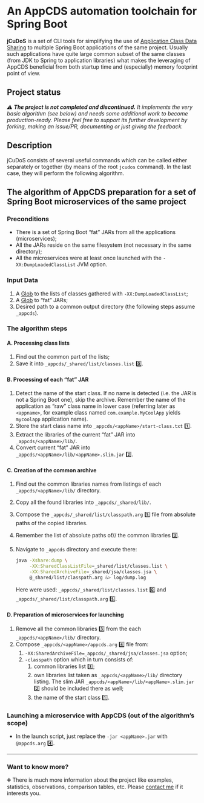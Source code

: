 # An AppCDS automation toolchain for Spring Boot

**jCuDoS** is a set of CLI tools for simplifying the use of [Application Class Data Sharing](https://docs.oracle.com/en/java/javase/11/tools/java.html#GUID-31503FCE-93D0-4175-9B4F-F6A738B2F4C4) to multiple Spring Boot applications of the same project. Usually such applications have quite large common subset of the same classes (from JDK to Spring to application libraries) what makes the leveraging of AppCDS beneficial from both startup time and (especially) memory footprint point of view.

## Project status

*:warning: **The project is not completed and discontinued.** It implements the very basic algorithm (see below) and needs some additional work to become production-ready. Please feel free to support its further development by forking, making an issue/PR, documenting or just giving the feedback.*

## Description

jCuDoS consists of several useful commands which can be called either separately or together (by means of the root `jcudos` command). In the last case, they will perform the following algorithm. 

## The algorithm of AppCDS preparation for a set of Spring Boot microservices of the same project

### Preconditions

* There is a set of Spring Boot “fat” JARs from all the applications (microservices);
* All the JARs reside on the same filesystem (not necessary in the same directory);
* All the microservices were at least once launched with the `-XX:DumpLoadedClassList` JVM option.

### Input Data

1. A [Glob](https://en.wikipedia.org/wiki/Glob_(programming)) to the lists of classes gathered with  `-XX:DumpLoadedClassList`;
1. A [Glob](https://en.wikipedia.org/wiki/Glob_(programming)) to “fat” JARs;
1. Desired path to a common output directory (the following steps assume `_appcds`).

### The algorithm steps

#### A. Processing class lists

1. Find out the common part of the lists;
1. Save it into `_appcds/_shared/list/classes.list` :zero:.

#### B. Processing of each “fat” JAR

1. Detect the name of the start class.
   If no name is detected (i.e. the JAR is not a Spring Boot one), skip the archive.
   Remember the name of the application as “raw” class name in lower case (referring later as `<appname>`, for example class named `com.example.MyCoolApp` yields `mycoolapp` application name).
1. Store the start class name into  `_appcds/<appName>/start-class.txt` :one:.
1. Extract the libraries of the current “fat” JAR into `_appcds/<appName>/lib/`.
1. Convert current “fat” JAR into `_appcds/<appName>/lib/<appName>.slim.jar` :two:.

#### C. Creation of the common archive

1. Find out the common libraries names from listings of each `_appcds/<appName>/lib/` directory.

1. Copy all the found libraries into `_appcds/_shared/lib/`.

1. Compose the `_appcds/_shared/list/classpath.arg` :five: file from absolute paths of the copied​ libraries.

1. Remember the list of absolute paths of// the common libraries :three:.

1. Navigate to `_appcds` directory and execute there:

   ```bash
   java -Xshare:dump \
        -XX:SharedClassListFile=_shared/list/classes.list \
        -XX:SharedArchiveFile=_shared/jsa/classes.jsa \
        @_shared/list/classpath.arg &> log/dump.log
   ```

   Here were used: `_appcds/_shared/list/classes.list` :zero: and `_appcds/_shared/list/classpath.arg` :five:.

#### D. Preparation of microservices for launching

1. Remove all the common libraries :three: from the each `_appcds/<appName>/lib/` directory.
1. Compose `_appcds/<appName>/appcds.arg` :four:  file from:
   1. `-XX:SharedArchiveFile=_appcds/_shared/jsa/classes.jsa` option;
   1. `-classpath` option which in turn consists of:
      1. common libraries list :three:;
      1. own libraries list taken as `_appcds/<appName>/lib/` directory listing.
         The slim JAR `_appcds/<appName>/lib/<appName>.slim.jar` :two: should be included there as well;
      1. the name of the start class :one:.

### Launching a microservice with AppCDS (out of the algorithm’s scope)

* In the launch script, just replace the  `-jar <appName>.jar` with `@appcds.arg` :four:.

---

### Want to know more?

:heavy_plus_sign: There is much more information about the project like examples, statistics, observations, comparison tables, etc. Please [contact me](https://toparvion.pro/en/) if it interests you.
